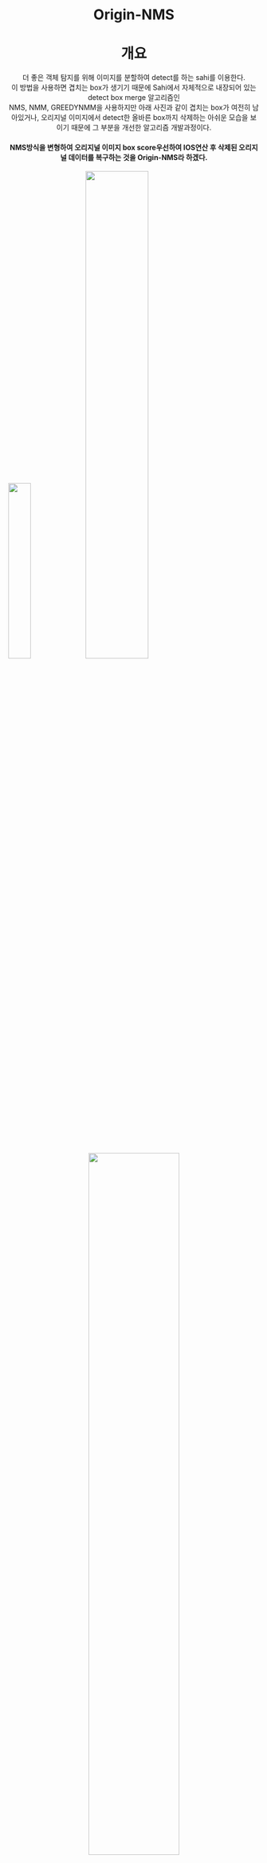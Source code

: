 <div align="center">
  <h1>Origin-NMS</h1>
</div>
<div align="center">
  <h1>개요</h1>
  <a>더 좋은 객체 탐지를 위해 이미지를 분할하여 detect를 하는 sahi를 이용한다. <br>
    이 방법을 사용하면 겹치는 box가 생기기 때문에 Sahi에서 자체적으로 내장되어 있는 detect box merge 알고리즘인<br>
    NMS, NMM, GREEDYNMM을 사용하지만 아래 사진과 같이 겹치는 box가 여전히 남아있거나, 오리지널 이미지에서 detect한 올바른 box까지 삭제하는 아쉬운 모습을 보이기 때문에 그 부분을 개선한 알고리즘 개발과정이다. <br><h4>NMS방식을 변형하여 오리지널 이미지 box score우선하여 IOS연산 후 삭제된 오리지널 데이터를 복구하는 것을 Origin-NMS라 하겠다.</h4>
  </a>
  
  <p float="left">
    <div align = "left">
      <img src="https://github.com/KangHongJun/Origin-NMS/blob/main/Images/MAIN.png", width="30%">
      <img src="https://github.com/KangHongJun/Origin-NMS/blob/main/Images/onms_FLOWCHAART.png", width="50%",height="50%">
    </div>
  </p>

<p float="left">
    <div align = "center">
      <img src="https://github.com/KangHongJun/Origin-NMS/blob/main/Images/NMS.png", width="60%",height="80%"><br>
      <img src="https://github.com/KangHongJun/Origin-NMS/blob/main/Images/Origin_NMS.png", width="90%", height="80%" ><br>
    </div>
  </p>
</div>

<div><h2>진행과정</h2></div>
  
<div align="center">
  <p float="left">
    <div align = "center">
      <img src="https://github.com/KangHongJun/Origin-NMS/blob/main/Images/Original_yolo5.png", width="45%">
      <img src="https://github.com/KangHongJun/Origin-NMS/blob/main/Images/NMS_yolov5m.png", width="45%"><br>
      [좌 : 오리지널 이미지 detect, 우 : sahi를 이용한 이미지 detect 후 nms]
    </div>
  </p>
  
  
  
  <p float="left">
    <div align = "center">
      위 사진을 보면 내장된 NMS사용시 box가 많아 사라진 것을 볼 수 있다.<br>
      이 때 오리지널 이미지의 detect box는 신뢰도가 높기 때문에 삭제되면 안된다고 판단하여 삭제된 오리지널 box들을 복구했다.<br>
      복구하면서 겹치는 box들이 생긴것을 확인할 수 있다.
      <br>
       <img src="https://github.com/KangHongJun/Origin-NMS/blob/main/Images/NMS_yolov5m.png", width="45%">
       <img src="https://github.com/KangHongJun/Origin-NMS/blob/main/Images/SaveOriginal_yolo5.png", width="45%"><br>
      [좌 : sahi를 이용한 이미지 detct 후 NMS, 우 : 좌측 이미지에서 Original detect box 복구]
    </div>
  </p>
  
  
  
  <p float="left">
    <div align = "center">
      겹치는 박스를 삭제하는 방법으로 NMS를 진행할 때 할 때 오리지널 데이터가 중점이 되어야 한다고 판단했고, <br>
      기존 nms 방법인 전체 box의 score를 sort하고 최대 score부터 NMS를 진행하는 방식을 변형하여<br>
      오리지널 이미지의 box의 score를 우선적으로 NMS를 진행하였다.<br>
       <img src="https://github.com/KangHongJun/Origin-NMS/blob/main/Images/OriginalF_nms_yolo5.png", width="45%">
       <img src="https://github.com/KangHongJun/Origin-NMS/blob/main/Images/OriginalF_save_yolo5.png", width="45%"><br>
      [좌 : sahi를 이용한 이미지 detct 후 original box score 우선 nms, 우 : 좌측 이미지에서 Original detect box 복구]
    </div>
  </p>
     <p float="left">
    <div align = "center">
      다음으로는 기존 방식인 슬라이싱 이미지의 box와 오리지날 이미지의 box의 데이터를 합쳐서 NMS를 진행하는 방법을 변형하여<br>
      슬라이싱 이미지의 box끼리 기존 NMS를 진행하고, 나머지 box와 오리지날 이미지의 box 데이터를 합쳐서 NMS를 진행후 삭제된 오리지널 이미지의 box는 복구하는 방법으로 진행했다.<br>
       <img src="https://github.com/KangHongJun/Origin-NMS/blob/main/Images/NMS_yolov5m.png"><br>
     [ sahi를 이용한 이미지 detect 후 NMS ]<br><br>
       <img src="https://github.com/KangHongJun/Origin-NMS/blob/main/Images/Origin_NMS_yolov5m.png"><br>
     [ 개선한 방법 ]
    </div>
  </p>
  기존 NMS와 비교하면 상당히 개선된 것을 확인할 수 있다.
</div>
  
  
   
[Result Screenshots - yolox](https://github.com/KangHongJun/Origin-NMS/tree/main/sahi_yolox)
    
## USE
setting [sahi](https://github.com/obss/sahi) & [sahi-yolox](https://github.com/Resham-Sundar/sahi-yolox)   <br>
change sahi/predict.py & sahi/postprocess/combine.py

- Origin-NMS(IOS)

```python
def origin_nms(
    predictions: torch.tensor,
    match_metric: str = "IOU",
    match_threshold: float = 0.5,
    len_original:int=0,#오리지널 이미지 detect 박스 매개변수 추가
):
    """
    Apply non-maximum suppression to avoid detecting too many
    overlapping bounding boxes for a given object.
    Args:
        predictions: (tensor) The location preds for the image
            along with the class predscores, Shape: [num_boxes,5].
        match_metric: (str) IOU or IOS
        match_threshold: (float) The overlap thresh for
            match metric.
    Returns:
        A list of filtered indexes, Shape: [ ,]
    """

    # we extract coordinates for every
    # prediction box present in P

    x1 = predictions[:, 0]
    y1 = predictions[:, 1]
    x2 = predictions[:, 2]
    y2 = predictions[:, 3]

    # we extract the confidence scores as well
 
    #슬라이스 이미지/오리지널 이미지의 detect box각각 argsort
    slice_value = len(predictions)-len_original
    scores = predictions[:slice_value, 4]
    #scores = predictions[:len_original, 4]
    original_scores = predictions[slice_value:, 4]

    # calculate area of every block in P
    areas = (x2 - x1) * (y2 - y1)

    # sort the prediction boxes in P
    # according to their confidence scores

    order = scores.argsort() #sort index num
    original_order = original_scores.argsort()

    #idx값 조정 - 오리지널 이미지 detect box의 score 우선하여 origin-nms를 진행하기 때문에 뒤로 붙인다.
    original_order = original_order+len(scores)
    order = torch.cat([order, original_order])

    # initialise an empty list for
    # filtered prediction boxes
    keep = []

    while len(order) > 0:
        # extract the index of the
        # prediction with highest score
        # we call this prediction S

        idx = order[-1]

        # push S in filtered predictions list
        keep.append(idx.tolist())

        # remove S from P
        order = order[:-1]

        # sanity check
        if len(order) == 0:
            break

        # select coordinates of BBoxes according to
        # the indices in order
        xx1 = torch.index_select(x1, dim=0, index=order)
        xx2 = torch.index_select(x2, dim=0, index=order)
        yy1 = torch.index_select(y1, dim=0, index=order)
        yy2 = torch.index_select(y2, dim=0, index=order)

        # find the coordinates of the intersection boxes
        xx1 = torch.max(xx1, x1[idx])
        yy1 = torch.max(yy1, y1[idx])
        xx2 = torch.min(xx2, x2[idx])
        yy2 = torch.min(yy2, y2[idx])

        # find height and width of the intersection boxes
        w = xx2 - xx1
        h = yy2 - yy1

        # take max with 0.0 to avoid negative w and h
        # due to non-overlapping boxes
        w = torch.clamp(w, min=0.0)
        h = torch.clamp(h, min=0.0)

        # find the intersection (교차) area
        inter = w * h

        # find the areas of BBoxes according the indices in order
        rem_areas = torch.index_select(areas, dim=0, index=order)

        if match_metric == "IOU":
            # find the union of every prediction T in P
            # with the prediction S
            # Note that areas[idx] represents area of S
            union = (rem_areas - inter) + areas[idx]
            # find the IoU of every prediction in P with S
            match_metric_value = inter / union

        elif match_metric == "IOS":
            # find the smaller area of every prediction T in P
            # with the prediction S
            # Note that areas[idx] represents area of S
            smaller = torch.min(rem_areas, areas[idx])
            #print("IOS--areas[idx] ", areas[idx])
            # find the IoU of every prediction in P with S
            match_metric_value = inter / smaller
            #print("IOS--inter ", inter)
            #print("IOS--smaller", smaller)
        else:
            raise ValueError()

        # keep the boxes with IoU less than thresh_iou
        mask = match_metric_value < match_threshold
        order = order[mask] #boolean indexing

    #오리지널 데이터가 삭제됐다면 다시 추가
    for i in original_order.tolist():
        if i not in keep:
            keep.append(i)
    return keep
```
  
</details>
